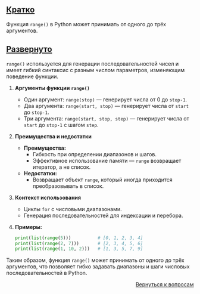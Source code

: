 ## <u>Кратко</u>

Функция `range()` в Python может принимать от одного до трёх аргументов.

## <u>Развернуто</u>

`range()` используется для генерации последовательностей чисел и имеет гибкий синтаксис с разным числом параметров,
изменяющим поведение функции.

1. **Аргументы функции `range()`**
    - Один аргумент: `range(stop)` — генерирует числа от 0 до `stop-1`.
    - Два аргумента: `range(start, stop)` — генерирует числа от `start` до `stop-1`.
    - Три аргумента: `range(start, stop, step)` — генерирует числа от `start` до `stop-1` с шагом `step`.

2. **Преимущества и недостатки**
    - **Преимущества:**
        - Гибкость при определении диапазонов и шагов.
        - Эффективное использование памяти — `range` возвращает итератор, а не список.
    - **Недостатки:**
        - Возвращает объект `range`, который иногда приходится преобразовывать в список.

3. **Контекст использования**
    - Циклы `for` с числовыми диапазонами.
    - Генерация последовательностей для индексации и перебора.

4. **Примеры:**
    ```python
    print(list(range(5)))          # [0, 1, 2, 3, 4]
    print(list(range(2, 7)))       # [2, 3, 4, 5, 6]
    print(list(range(1, 10, 2)))   # [1, 3, 5, 7, 9]
    ```

Таким образом, функция `range()` может принимать от одного до трёх аргументов, что позволяет гибко задавать диапазоны и
шаги числовых последовательностей в Python.

<div align="right">

[Вернуться к вопросам](../Вопросы.md)

</div>
